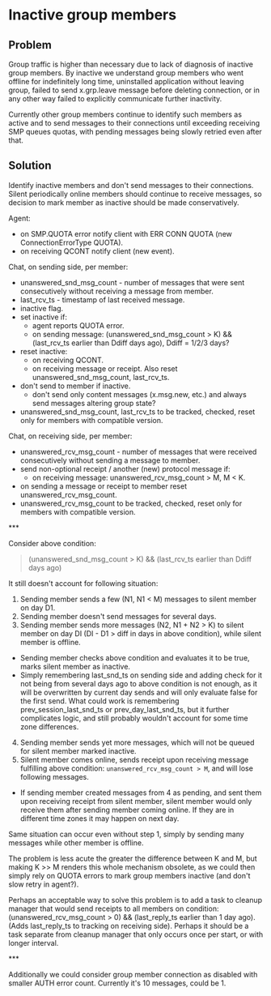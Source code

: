 # Inactive group members

## Problem

Group traffic is higher than necessary due to lack of diagnosis of inactive group members. By inactive we understand group members who went offline for indefinitely long time, uninstalled application without leaving group, failed to send x.grp.leave message before deleting connection, or in any other way failed to explicitly communicate further inactivity.

Currently other group members continue to identify such members as active and to send messages to their connections until exceeding receiving SMP queues quotas, with pending messages being slowly retried even after that.

## Solution

Identify inactive members and don't send messages to their connections. Silent periodically online members should continue to receive messages, so decision to mark member as inactive should be made conservatively.

Agent:
- on SMP.QUOTA error notify client with ERR CONN QUOTA (new ConnectionErrorType QUOTA).
- on receiving QCONT notify client (new event).

Chat, on sending side, per member:
- unanswered_snd_msg_count - number of messages that were sent consecutively without receiving a message from member.
- last_rcv_ts - timestamp of last received message.
- inactive flag.
- set inactive if:
  - agent reports QUOTA error.
  - on sending message: (unanswered_snd_msg_count > K) && (last_rcv_ts earlier than Ddiff days ago), Ddiff = 1/2/3 days?
- reset inactive:
  - on receiving QCONT.
  - on receiving message or receipt. Also reset unanswered_snd_msg_count, last_rcv_ts.
- don't send to member if inactive.
  - don't send only content messages (x.msg.new, etc.) and always send messages altering group state?
- unanswered_snd_msg_count, last_rcv_ts to be tracked, checked, reset only for members with compatible version.

Chat, on receiving side, per member:
- unanswered_rcv_msg_count - number of messages that were received consecutively without sending a message to member.
- send non-optional receipt / another (new) protocol message if:
  - on receiving message: unanswered_rcv_msg_count > M, M < K.
- on sending a message or receipt to member reset unanswered_rcv_msg_count.
- unanswered_rcv_msg_count to be tracked, checked, reset only for members with compatible version.

\***

Consider above condition:

> (unanswered_snd_msg_count > K) && (last_rcv_ts earlier than Ddiff days ago)

It still doesn't account for following situation:

1. Sending member sends a few (N1, N1 < M) messages to silent member on day D1.
2. Sending member doesn't send messages for several days.
3. Sending member sends more messages (N2, N1 + N2 > K) to silent member on day DI (DI - D1 > diff in days in above condition), while silent member is offline.
  - Sending member checks above condition and evaluates it to be true, marks silent member as inactive.
  - Simply remembering last_snd_ts on sending side and adding check for it not being from several days ago to above condition is not enough, as it will be overwritten by current day sends and will only evaluate false for the first send. What could work is remembering prev_session_last_snd_ts or prev_day_last_snd_ts, but it further complicates logic, and still probably wouldn't account for some time zone differences.
4. Sending member sends yet more messages, which will not be queued for silent member marked inactive.
5. Silent member comes online, sends receipt upon receiving message fulfilling above condition: `unanswered_rcv_msg_count > M`, and will lose following messages.
  - If sending member created messages from 4 as pending, and sent them upon receiving receipt from silent member, silent member would only receive them after sending member coming online. If they are in different time zones it may happen on next day.

Same situation can occur even without step 1, simply by sending many messages while other member is offline.

The problem is less acute the greater the difference between K and M, but making K >> M renders this whole mechanism obsolete, as we could then simply rely on QUOTA errors to mark group members inactive (and don't slow retry in agent?).

Perhaps an acceptable way to solve this problem is to add a task to cleanup manager that would send receipts to all members on condition: (unanswered_rcv_msg_count > 0) && (last_reply_ts earlier than 1 day ago). (Adds last_reply_ts to tracking on receiving side). Perhaps it should be a task separate from cleanup manager that only occurs once per start, or with longer interval.

\***

Additionally we could consider group member connection as disabled with smaller AUTH error count. Currently it's 10 messages, could be 1.
